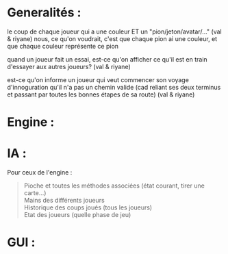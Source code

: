 # Generalités :


le coup de chaque joueur qui a une couleur ET un "pion/jeton/avatar/..." (val & riyane)
    nous, ce qu'on voudrait, c'est que chaque pion ai une couleur, et que chaque couleur représente ce pion

quand un joueur fait un essai, est-ce qu'on afficher ce qu'il est en train d'essayer aux autres joueurs?
    (val & riyane)
    
est-ce qu'on informe un joueur qui veut commencer son voyage d'innoguration qu'il n'a pas un chemin valide (cad reliant ses deux terminus et passant par toutes les bonnes étapes de sa route)     (val & riyane)


# Engine :

# IA :
Pour ceux de l'engine :
> Pioche et toutes les méthodes associées (état courant, tirer une carte...)  
> Mains des différents joueurs  
> Historique des coups joués (tous les joueurs)  
> Etat des joueurs (quelle phase de jeu)  

# GUI :
